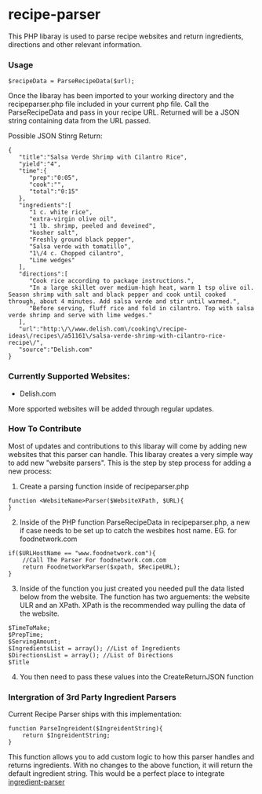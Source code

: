 # recipe-parser
This PHP libaray is used to parse recipe websites and return ingredients, directions and other relevant information.

### Usage
```
$recipeData = ParseRecipeData($url);
```
Once the libaray has been imported to your working directory and the recipeparser.php file included in your current php file. Call the ParseRecipeData and pass in your recipe URL. Returned will be a JSON string containing data from the URL passed.

Possible JSON Stinrg Return:
```
{  
   "title":"Salsa Verde Shrimp with Cilantro Rice",
   "yield":"4",
   "time":{  
      "prep":"0:05",
      "cook":"",
      "total":"0:15"
   },
   "ingredients":[  
      "1 c. white rice",
      "extra-virgin olive oil",
      "1 lb. shrimp, peeled and deveined",
      "kosher salt",
      "Freshly ground black pepper",
      "Salsa verde with tomatillo",
      "1\/4 c. Chopped cilantro",
      "Lime wedges"
   ],
   "directions":[  
      "Cook rice according to package instructions.",
      "In a large skillet over medium-high heat, warm 1 tsp olive oil. Season shrimp with salt and black pepper and cook until cooked through, about 4 minutes. Add salsa verde and stir until warmed.",
      "Before serving, fluff rice and fold in cilantro. Top with salsa verde shrimp and serve with lime wedges."
   ],
   "url":"http:\/\/www.delish.com\/cooking\/recipe-ideas\/recipes\/a51161\/salsa-verde-shrimp-with-cilantro-rice-recipe\/",
   "source":"Delish.com"
}
```

### Currently Supported Websites:
* Delish.com

More spported websites will be added through regular updates.

### How To Contribute
Most of updates and contributions to this libaray will come by adding new websites that this parser can handle. This libaray creates a very simple way to add new "website parsers". This is the step by step process for adding a new process:

1. Create a parsing function inside of recipeparser.php

  ```
  function <WebsiteName>Parser($WebsiteXPath, $URL){
  }
  ```
2. Inside of the PHP function ParseRecipeData in recipeparser.php, a new if case needs to be set up to catch the wesbites host name. EG. for foodnetwork.com

  ```
  if($URLHostName == "www.foodnetwork.com"){
      //Call The Parser For foodnetwork.com.com
      return FoodnetworkParser($xpath, $RecipeURL);
  }
  ```
  
3. Inside of the function you just created you needed pull the data listed below from the website. The function has two arguements: the website ULR and an XPath. XPath is the recommended way pulling the data of the website. 

  ```
  $TimeToMake;
  $PrepTime;
  $ServingAmount; 
  $IngredientsList = array(); //List of Ingredients
  $DirectionsList = array(); //List of Directions
  $Title
  ```
4. You then need to pass these values into the CreateReturnJSON function

### Intergration of 3rd Party Ingredient Parsers
Current Recipe Parser ships with this implementation:
```
function ParseIngreident($IngreidentString){
	return $IngreidentString;
}
```
This function allows you to add custom logic to how this parser handles and returns ingredients. With no changes to the above function, it will return the default ingredient string. This would be a perfect place to integrate [ingredient-parser](https://github.com/owiegand/ingredient-parser)

<!--
<GITHUBPARSER>
{
  "Icon": "fa-cutlery"
}
<GITHUBPARSER>
-->

